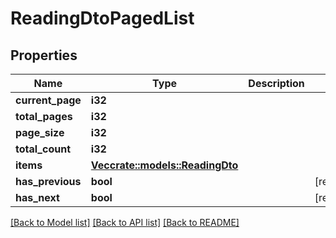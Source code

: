 # ReadingDtoPagedList

## Properties

Name | Type | Description | Notes
------------ | ------------- | ------------- | -------------
**current_page** | **i32** |  | 
**total_pages** | **i32** |  | 
**page_size** | **i32** |  | 
**total_count** | **i32** |  | 
**items** | [**Vec<crate::models::ReadingDto>**](ReadingDto.md) |  | 
**has_previous** | **bool** |  | [readonly]
**has_next** | **bool** |  | [readonly]

[[Back to Model list]](../README.md#documentation-for-models) [[Back to API list]](../README.md#documentation-for-api-endpoints) [[Back to README]](../README.md)


